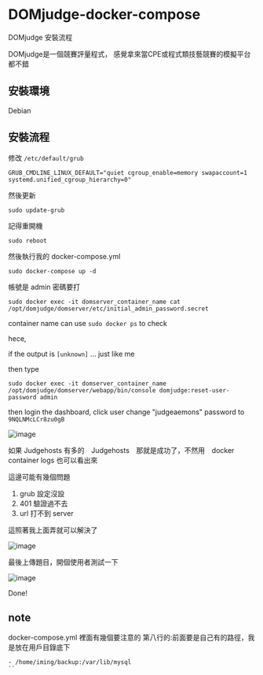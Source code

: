 # DOMjudge-docker-compose

DOMjudge 安裝流程

DOMjudge是一個競賽評量程式，
感覺拿來當CPE或程式類技藝競賽的模擬平台都不錯

## 安裝環境

Debian


## 安裝流程

修改 ``` /etc/default/grub ```
```
GRUB_CMDLINE_LINUX_DEFAULT="quiet cgroup_enable=memory swapaccount=1 systemd.unified_cgroup_hierarchy=0"
```
然後更新
```
sudo update-grub
```
記得重開機
```
sudo reboot
```

然後執行我的 docker-compose.yml

```
sudo docker-compose up -d
```

帳號是 admin
密碼要打
```
sudo docker exec -it domserver_container_name cat /opt/domjudge/domserver/etc/initial_admin_password.secret
```
container name can use ```sudo docker ps``` to check

hece, 

if the output is ```[unknown]``` ... just like me

then type

```
sudo docker exec -it domserver_container_name /opt/domjudge/domserver/webapp/bin/console domjudge:reset-user-password admin
```

then login the dashboard, click user
change "judgeaemons" password to ```9NQLNMcLCr8zu0gB```

![image](https://user-images.githubusercontent.com/50062014/199960685-2db1e22b-6e95-4afb-88e0-7e668f1c15e8.png)

如果 Judgehosts 有多的　Judgehosts　那就是成功了，不然用　docker container logs 也可以看出來

這邊可能有幾個問題
1. grub 設定沒設
2. 401 驗證過不去
3. url 打不到 server

這照著我上面弄就可以解決了

![image](https://user-images.githubusercontent.com/50062014/199961181-061f0dd3-b430-49fe-b1e9-22c668091110.png)

最後上傳題目，開個使用者測試一下

![image](https://user-images.githubusercontent.com/50062014/199961702-cc908315-803d-409f-9238-9aac9da00806.png)


Done!

## note

docker-compose.yml 裡面有幾個要注意的
第八行的:前面要是自己有的路徑，我是放在用戶目錄底下
```
- /home/iming/backup:/var/lib/mysql
``
